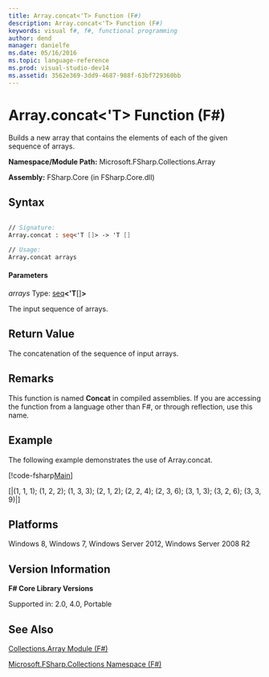 ```yaml
---
title: Array.concat<'T> Function (F#)
description: Array.concat<'T> Function (F#)
keywords: visual f#, f#, functional programming
author: dend
manager: danielfe
ms.date: 05/16/2016
ms.topic: language-reference
ms.prod: visual-studio-dev14
ms.assetid: 3562e369-3dd9-4687-988f-63bf729360bb 
---
```


# Array.concat<'T> Function (F#)

Builds a new array that contains the elements of each of the given sequence of arrays.

**Namespace/Module Path:** Microsoft.FSharp.Collections.Array

**Assembly:** FSharp.Core (in FSharp.Core.dll)


## Syntax

```fsharp

// Signature:
Array.concat : seq<'T []> -> 'T []

// Usage:
Array.concat arrays


```

#### Parameters
*arrays*
Type: [seq](http://msdn.microsoft.com/en-us/library/2f0c87c6-8a0d-4d33-92a6-10d1d037ce75)**&lt;'T**[[]](http://msdn.microsoft.com/en-us/library/def20292-9aae-4596-9275-b94e594f8493)**&gt;**


The input sequence of arrays.


## Return Value

The concatenation of the sequence of input arrays.

## Remarks
This function is named **Concat** in compiled assemblies. If you are accessing the function from a language other than F#, or through reflection, use this name.

## Example
The following example demonstrates the use of Array.concat.

[!code-fsharp[Main](snippets/fsarrays/snippet16.fs)]

[|(1, 1, 1); (1, 2, 2); (1, 3, 3); (2, 1, 2); (2, 2, 4); (2, 3, 6);
(3, 1, 3); (3, 2, 6); (3, 3, 9)|]

## Platforms
Windows 8, Windows 7, Windows Server 2012, Windows Server 2008 R2


## Version Information
**F# Core Library Versions**

Supported in: 2.0, 4.0, Portable




## See Also
[Collections.Array Module &#40;F&#35;&#41;](Collections.Array-Module-%5BFSharp%5D.md)

[Microsoft.FSharp.Collections Namespace &#40;F&#35;&#41;](Microsoft.FSharp.Collections-Namespace-%5BFSharp%5D.md)

